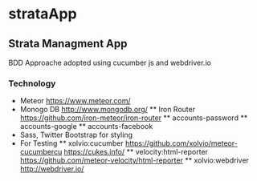 # strataApp
## Strata Managment App
BDD Approache adopted using cucumber js and webdriver.io

### Technology
* Meteor
https://www.meteor.com/
* Monogo DB
http://www.mongodb.org/
** Iron Router
https://github.com/iron-meteor/iron-router
** accounts-password
** accounts-google
** accounts-facebook
*  Sass, Twitter Bootstrap for styling
* For Testing
** xolvio:cucumber
https://github.com/xolvio/meteor-cucumbercu
https://cukes.info/
** velocity:html-reporter
https://github.com/meteor-velocity/html-reporter
** xolvio:webdriver
http://webdriver.io/



